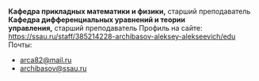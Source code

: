 **Кафедра прикладных математики и физики,** старший преподаватель
**Кафедра дифференциальных уравнений и теории управления,** старший преподаватель
Профиль на сайте: 
https://ssau.ru/staff/385214228-archibasov-aleksey-alekseevich/edu
Почты:
- arca82@mail.ru
- archibasov@ssau.ru